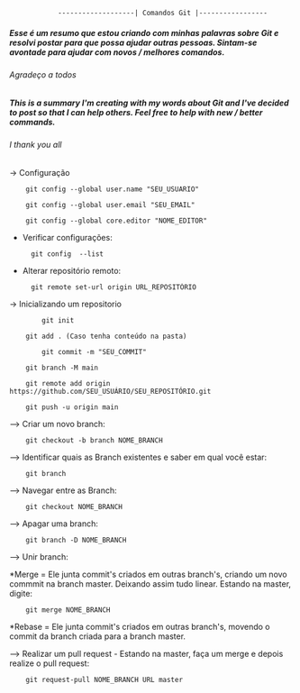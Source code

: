 				-------------------| Comandos Git |-----------------

##### Esse é um resumo que estou criando com minhas palavras sobre Git e resolvi postar para que possa ajudar outras pessoas. Sintam-se avontade para ajudar com novos / melhores comandos.
###### Agradeço a todos

##### This is a summary I'm creating with my words about Git and I've decided to post so that I can help others. Feel free to help with new / better commands.
###### I thank you all
	
	
-> Configuração 

		git config --global user.name "SEU_USUARIO"

		git config --global user.email "SEU_EMAIL"

		git config --global core.editor "NOME_EDITOR"

- Verificar configurações:

		git config  --list

- Alterar repositório remoto:

		git remote set-url origin URL_REPOSITÓRIO

-> Inicializando um repositorio

    		git init 
    
   		git add . (Caso tenha conteúdo na pasta)  
    
    		git commit -m "SEU_COMMIT"   
    
   		git branch -M main    
    
   		git remote add origin https://github.com/SEU_USUÁRIO/SEU_REPOSITÓRIO.git  
    
   		git push -u origin main
    

--> Criar um novo branch:
		
		git checkout -b branch NOME_BRANCH

--> Identificar quais as Branch existentes e saber em qual você estar:
		
		git branch 

--> Navegar entre as Branch:
		
		git checkout NOME_BRANCH

--> Apagar uma branch:
		
		git branch -D NOME_BRANCH

--> Unir branch:

*Merge = Ele junta commit's criados em outras branch's, criando um novo commmit
		na branch master. Deixando assim tudo linear. Estando na master, digite:

		git merge NOME_BRANCH		

*Rebase = Ele junta commit's criados em outras branch's, movendo o commit da 
		branch criada para a branch master.
		
--> Realizar um pull request - Estando na master, faça um merge e depois realize o pull request:
		
		git request-pull NOME_BRANCH URL master
